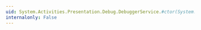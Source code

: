 ```yaml
---
uid: System.Activities.Presentation.Debug.DebuggerService.#ctor(System.Activities.Presentation.EditingContext)
internalonly: False
---
```


